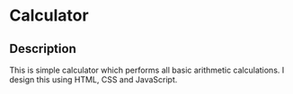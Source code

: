 # Calculator

## Description

This is simple calculator which performs all basic arithmetic calculations. I design this using HTML, CSS and JavaScript.
